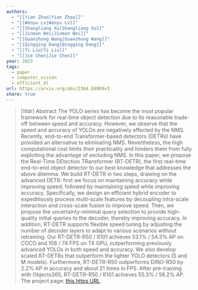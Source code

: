 ```yaml
---
authors:
  - "[[Yian Zhao|Yian Zhao]]"
  - "[[Wenyu Lv|Wenyu Lv]]"
  - "[[Shangliang Xu|Shangliang Xu]]"
  - "[[Jinman Wei|Jinman Wei]]"
  - "[[Guanzhong Wang|Guanzhong Wang]]"
  - "[[Qingqing Dang|Qingqing Dang]]"
  - "[[Yi Liu|Yi Liu]]"
  - "[[Jie Chen|Jie Chen]]"
year: 2023
tags:
  - paper
  - computer_vision
  - efficient_dl
url: https://arxiv.org/abs/2304.08069v3
share: true
---
```

> [!tldr] Abstract
> The YOLO series has become the most popular framework for real-time object detection due to its reasonable trade-off between speed and accuracy. However, we observe that the speed and accuracy of YOLOs are negatively affected by the NMS. Recently, end-to-end Transformer-based detectors (DETRs) have provided an alternative to eliminating NMS. Nevertheless, the high computational cost limits their practicality and hinders them from fully exploiting the advantage of excluding NMS. In this paper, we propose the Real-Time DEtection TRansformer (RT-DETR), the first real-time end-to-end object detector to our best knowledge that addresses the above dilemma. We build RT-DETR in two steps, drawing on the advanced DETR: first we focus on maintaining accuracy while improving speed, followed by maintaining speed while improving accuracy. Specifically, we design an efficient hybrid encoder to expeditiously process multi-scale features by decoupling intra-scale interaction and cross-scale fusion to improve speed. Then, we propose the uncertainty-minimal query selection to provide high-quality initial queries to the decoder, thereby improving accuracy. In addition, RT-DETR supports flexible speed tuning by adjusting the number of decoder layers to adapt to various scenarios without retraining. Our RT-DETR-R50 / R101 achieves 53.1% / 54.3% AP on COCO and 108 / 74 FPS on T4 GPU, outperforming previously advanced YOLOs in both speed and accuracy. We also develop scaled RT-DETRs that outperform the lighter YOLO detectors (S and M models). Furthermore, RT-DETR-R50 outperforms DINO-R50 by 2.2% AP in accuracy and about 21 times in FPS. After pre-training with Objects365, RT-DETR-R50 / R101 achieves 55.3% / 56.2% AP. The project page: [this https URL](https://zhao-yian.github.io/RTDETR).
